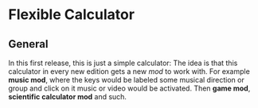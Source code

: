 # Flexible Calculator
## General
In this first release, this is just a simple calculator:
The idea is that this calculator in every new edition
gets a new *mod* to work with.
For example **music mod**, where the keys would be labeled
some musical direction or group and click on it
music or video would be activated.
Then **game mod**, **scientific calculator mod** and such.
